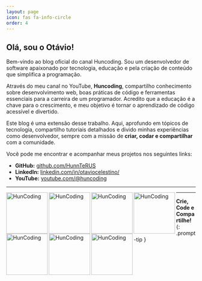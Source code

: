 ```yaml
---
layout: page
icon: fas fa-info-circle
order: 4
---
```


## Olá, sou o Otávio!

Bem-vindo ao blog oficial do canal Huncoding. Sou um desenvolvedor de software apaixonado por tecnologia, educação e pela criação de conteúdo que simplifica a programação.

Através do meu canal no YouTube, **Huncoding**, compartilho conhecimento sobre desenvolvimento web, boas práticas de código e ferramentas essenciais para a carreira de um programador. Acredito que a educação é a chave para o crescimento, e meu objetivo é tornar o aprendizado de código acessível e divertido.

Este blog é uma extensão desse trabalho. Aqui, aprofundo em tópicos de tecnologia, compartilho tutoriais detalhados e divido minhas experiências como desenvolvedor, sempre com a missão de **criar, codar e compartilhar** com a comunidade.

Você pode me encontrar e acompanhar meus projetos nos seguintes links:

* **GitHub:** [github.com/HunnTeRUS](https://github.com/HunnTeRUS)
* **LinkedIn:** [linkedin.com/in/otaviocelestino/](https://www.linkedin.com/in/otaviocelestino/)
* **YouTube:** [youtube.com/@huncoding](http://youtube.com/@huncoding)

---

[<img align="left" alt="HunCoding" width="110px" src="https://github.com/user-attachments/assets/b453a4d1-3136-4a67-88c7-46db58baa97c" />][CKAD]
[<img align="left" alt="HunCoding" width="110px" src="https://github.com/user-attachments/assets/48fe814b-0a54-489a-a84b-43a81f8e2ec1" />][Terraform]
[<img align="left" alt="HunCoding" width="110px" src="https://images.credly.com/size/220x220/images/bd31ef42-d460-493e-8503-39592aaf0458/image.png" />][DevOps]
[<img align="left" alt="HunCoding" width="110px" src="https://images.credly.com/size/220x220/images/f0d3fbb9-bfa7-4017-9989-7bde8eaf42b1/image.png" />][SysOps]
[<img align="left" alt="HunCoding" width="110px" src="https://images.credly.com/size/110x110/images/0e284c3f-5164-4b21-8660-0d84737941bc/image.png" />][Solutions]
[<img align="left" alt="HunCoding" width="110px" src="https://images.credly.com/size/340x340/images/b9feab85-1a43-4f6c-99a5-631b88d5461b/image.png" />][Developer]
[<img align="left" alt="HunCoding" width="110px" src="https://images.credly.com/size/340x340/images/00634f82-b07f-4bbd-a6bb-53de397fc3a6/image.png" />][Practitioner]

[CKAD]: https://www.credly.com/badges/e2c95e43-140d-45bf-b0e2-1e21c9a9812f/public_url
[Terraform]: https://www.credly.com/badges/41c79897-4edd-41cd-8309-2c7ff5c48776/public_url
[DevOps]: https://www.credly.com/badges/41c79897-4edd-41cd-8309-2c7ff5c48776/public_url
[Solutions]: https://www.credly.com/badges/bf3363fa-3eec-4e2e-8ddb-fb5f070e15f7/public_url
[Developer]: https://www.credly.com/badges/bd92a336-5a83-4e75-981a-07c61bfca778/public_url
[Practitioner]: https://www.credly.com/badges/204a9cce-0268-4e2b-9778-14b0d9a2442a/public_url
[SysOps]: https://www.credly.com/badges/420577dd-8cb1-4806-baff-abce3ba4b945/public_url

---

**Crie, Code e Compartilhe!**
{: .prompt-tip }
